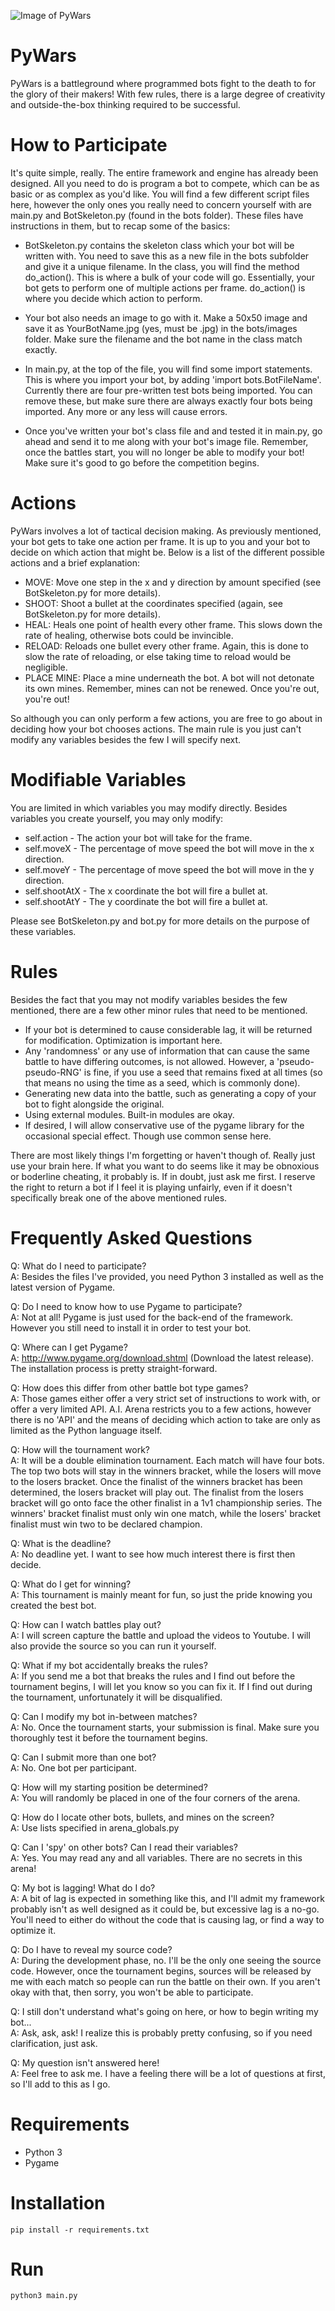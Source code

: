 ![Image of PyWars](https://raw.githubusercontent.com/kurtjd/pywars/master/screenshot.png)

PyWars
=======================
PyWars is a battleground where programmed bots fight to the death to for the glory of their makers! With few rules, there is a large degree of creativity and outside-the-box thinking required to be successful.


How to Participate
===================
It's quite simple, really. The entire framework and engine has already been designed. All you need to do is program a bot to compete, which can be as basic or as complex as you'd like. You will find a few different script files here, however the only ones you really need to concern yourself with are main.py and BotSkeleton.py (found in the bots folder). These files have instructions in them, but to recap some of the basics:

* BotSkeleton.py contains the skeleton class which your bot will be written with. You need to save this as a new file in the bots subfolder and give it a unique filename. In the class, you will find the method do_action(). This is where a bulk of your code will go. Essentially, your bot gets to perform one of multiple actions per frame. do_action() is where you decide which action to perform.

* Your bot also needs an image to go with it. Make a 50x50 image and save it as YourBotName.jpg (yes, must be .jpg) in the bots/images folder. Make sure the filename and the bot name in the class match exactly.

* In main.py, at the top of the file, you will find some import statements. This is where you import your bot, by adding 'import bots.BotFileName'. Currently there are four pre-written test bots being imported. You can remove these, but make sure there are always exactly four bots being imported. Any more or any less will cause errors.

* Once you've written your bot's class file and and tested it in main.py, go ahead and send it to me along with your bot's image file. Remember, once the battles start, you will no longer be able to modify your bot! Make sure it's good to go before the competition begins.


Actions
=======
PyWars involves a lot of tactical decision making. As previously mentioned, your bot gets to take one action per frame. It is up to you and your bot to decide on which action that might be. Below is a list of the different possible actions and a brief explanation:

* MOVE:       Move one step in the x and y direction by amount specified (see BotSkeleton.py for more details).
* SHOOT:      Shoot a bullet at the coordinates specified (again, see BotSkeleton.py for more details).
* HEAL:       Heals one point of health every other frame. This slows down the rate of healing, otherwise bots could be invincible.
* RELOAD:     Reloads one bullet every other frame. Again, this is done to slow the rate of reloading, or else taking time to reload would be negligible.
* PLACE MINE: Place a mine underneath the bot. A bot will not detonate its own mines. Remember, mines can not be renewed. Once you're out, you're out!

So although you can only perform a few actions, you are free to go about in deciding how your bot chooses actions. The main rule is you just can't modify any variables besides the few I will specify next.


Modifiable Variables
====================
You are limited in which variables you may modify directly. Besides variables you create yourself, you may only modify:

* self.action - The action your bot will take for the frame.
* self.moveX - The percentage of move speed the bot will move in the x direction.
* self.moveY - The percentage of move speed the bot will move in the y direction.
* self.shootAtX - The x coordinate the bot will fire a bullet at.
* self.shootAtY - The y coordinate the bot will fire a bullet at.

Please see BotSkeleton.py and bot.py for more details on the purpose of these variables.


Rules
=====
Besides the fact that you may not modify variables besides the few mentioned, there are a few other minor rules that need to be mentioned.

* If your bot is determined to cause considerable lag, it will be returned for modification. Optimization is important here.
* Any 'randomness' or any use of information that can cause the same battle to have differing outcomes, is not allowed. However, a 'pseudo-pseudo-RNG' is fine, if you use a seed that remains fixed at all times (so that means no using the time as a seed, which is commonly done).
* Generating new data into the battle, such as generating a copy of your bot to fight alongside the original.
* Using external modules. Built-in modules are okay.
* If desired, I will allow conservative use of the pygame library for the occasional special effect. Though use common sense here.

There are most likely things I'm forgetting or haven't though of. Really just use your brain here. If what you want to do seems like it may be obnoxious or boderline cheating, it probably is. If in doubt, just ask me first. I reserve the right to return a bot if I feel it is playing unfairly, even if it doesn't specifically break one of the above mentioned rules.


Frequently Asked Questions
==========================
Q: What do I need to participate?<br>
A: Besides the files I've provided, you need Python 3 installed as well as the latest version of Pygame.

Q: Do I need to know how to use Pygame to participate?<br>
A: Not at all! Pygame is just used for the back-end of the framework. However you still need to install it in order to test your bot.

Q: Where can I get Pygame?<br>
A: http://www.pygame.org/download.shtml (Download the latest release). The installation process is pretty straight-forward.

Q: How does this differ from other battle bot type games?<br>
A: Those games either offer a very strict set of instructions to work with, or offer a very limited API. A.I. Arena restricts you to a few actions, however there is no 'API' and the means of deciding which action to take are only as limited as the Python language itself.

Q: How will the tournament work?<br>
A: It will be a double elimination tournament. Each match will have four bots. The top two bots will stay in the winners bracket, while the losers will move to the losers bracket. Once the finalist of the winners bracket has been determined, the losers bracket will play out. The finalist from the losers bracket will go onto face the other finalist in a 1v1 championship series. The winners' bracket finalist must only win one match, while the losers' bracket finalist must win two to be declared champion.

Q: What is the deadline?<br>
A: No deadline yet. I want to see how much interest there is first then decide.

Q: What do I get for winning?<br>
A: This tournament is mainly meant for fun, so just the pride knowing you created the best bot.

Q: How can I watch battles play out?<br>
A: I will screen capture the battle and upload the videos to Youtube. I will also provide the source so you can run it yourself.

Q: What if my bot accidentally breaks the rules?<br>
A: If you send me a bot that breaks the rules and I find out before the tournament begins, I will let you know so you can fix it. If I find out during the tournament, unfortunately it will be disqualified.

Q: Can I modify my bot in-between matches?<br>
A: No. Once the tournament starts, your submission is final. Make sure you thoroughly test it before the tournament begins.

Q: Can I submit more than one bot?<br>
A: No. One bot per participant.

Q: How will my starting position be determined?<br>
A: You will randomly be placed in one of the four corners of the arena.

Q: How do I locate other bots, bullets, and mines on the screen?<br>
A: Use lists specified in arena_globals.py

Q: Can I 'spy' on other bots? Can I read their variables?<br>
A: Yes. You may read any and all variables. There are no secrets in this arena!

Q: My bot is lagging! What do I do?<br>
A: A bit of lag is expected in something like this, and I'll admit my framework probably isn't as well designed as it could be, but excessive lag is a no-go. You'll need to either do without the code that is causing lag, or find a way to optimize it.

Q: Do I have to reveal my source code?<br>
A: During the development phase, no. I'll be the only one seeing the source code. However, once the tournament begins, sources will be released by me with each match so people can run the battle on their own. If you aren't okay with that, then sorry, you won't be able to participate.

Q: I still don't understand what's going on here, or how to begin writing my bot...<br>
A: Ask, ask, ask! I realize this is probably pretty confusing, so if you need clarification, just ask.

Q: My question isn't answered here!<br>
A: Feel free to ask me. I have a feeling there will be a lot of questions at first, so I'll add to this as I go.

Requirements
============
* Python 3
* Pygame

Installation
============
```pip install -r requirements.txt```

Run
===
```python3 main.py```

